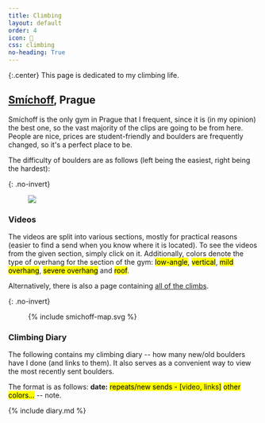 ```yaml
---
title: Climbing
layout: default
order: 4
icon: 
css: climbing
no-heading: True
---
```


{:.center}
This page is dedicated to my climbing life.

## [Smíchoff](https://www.lezeckecentrum.cz/cs/), Prague
Smíchoff is the only gym in Prague that I frequent, since it is (in my opinion) the best one, so the vast majority of the clips are going to be from here. People are nice, prices are student-friendly and boulders are frequently changed, so it's a perfect place to be.

The difficulty of boulders are as follows (left being the easiest, right being the hardest):

{: .no-invert}
<figure>
<img src="smichoff-grading.svg">
</figure>

### Videos
The videos are split into various sections, mostly for practical reasons (easier to find a send when you know where it is located). To see the videos from the given section, simply click on it. Additionally, colors denote the type of overhang for the section of the gym: <mark class="climbing climbing-low-angle">low-angle</mark>, <mark class="climbing climbing-vertical">vertical</mark>, <mark class="climbing climbing-mild-overhang">mild overhang</mark>, <mark class="climbing climbing-severe-overhang">severe overhang</mark> and <mark class="climbing climbing-roof">roof</mark>.

Alternatively, there is also a page containing [all of the climbs](/climbing/zones/all).

{: .no-invert}
<figure>
{% include smichoff-map.svg %}
</figure>

### Climbing Diary
The following contains my climbing diary -- how many new/old boulders have I done (and links to them). It also serves as a convenient way to view the most recently sent boulders.

The format is as follows: **date:** <mark class="climbing-diary-record climbing-red climbing-red-text">repeats/new sends - [<a>video</a>, <a>links</a>]</mark> <mark class="climbing-diary-record climbing-blue climbing-blue-text">other colors...</mark> -- note.

{% include diary.md %}
